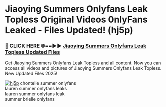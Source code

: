 # Jiaoying Summers Onlyfans Leak Topless Original Videos 0nlyFans Leaked - Files Updated! (hj5p)

<h3>🔴 CLICK HERE 🌐==►► <a href="https://tinyurl.com/3hn5wdd3" rel="nofollow">Jiaoying Summers Onlyfans Leak Topless Updated Files</a></h3>

Get Jiaoying Summers Onlyfans Leak Topless and all content. Now you can access all videos and pictures of Jiaoying Summers Onlyfans Leak Topless. New Updated Files 2025!

[![hj5p](https://i.imgur.com/4HnBqBT.gif)](https://tinyurl.com/3hn5wdd3)
chontelle summer onlyfans<br>
lauren summer onlyfans leaks<br>
lauren summer onlyfans leak<br>
summer brielle onlyfans